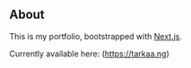 ## About

This is my portfolio, bootstrapped with [Next.js](https://nextjs.org/).

Currently available here: (https://tarkaa.ng)